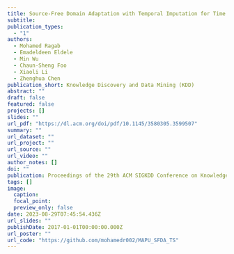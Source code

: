 ```yaml
---
title: Source-Free Domain Adaptation with Temporal Imputation for Time Series Data
subtitle: 
publication_types:
  - "1"
authors:
  - Mohamed Ragab
  - Emadeldeen Eldele
  - Min Wu
  - Chaun-Sheng Foo
  - Xiaoli Li
  - Zhenghua Chen
publication_short: Knowledge Discovery and Data Mining (KDD)
abstract: ""
draft: false
featured: false
projects: []
slides: ""
url_pdf: "https://dl.acm.org/doi/pdf/10.1145/3580305.3599507"
summary: ""
url_dataset: ""
url_project: ""
url_source: ""
url_video: ""
author_notes: []
doi: ""
publication: Proceedings of the 29th ACM SIGKDD Conference on Knowledge Discovery and Data Mining
tags: []
image:
  caption: 
  focal_point: 
  preview_only: false
date: 2023-08-29T07:45:54.436Z
url_slides: ""
publishDate: 2017-01-01T00:00:00.000Z
url_poster: ""
url_code: "https://github.com/mohamedr002/MAPU_SFDA_TS"
---
```


